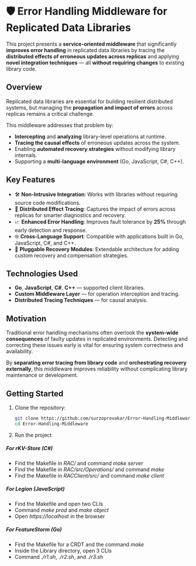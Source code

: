 # 🛡️ Error Handling Middleware for Replicated Data Libraries

This project presents a **service-oriented middleware** that significantly **improves error handling** in replicated data libraries by tracing the **distributed effects of erroneous updates across replicas** and applying **novel integration techniques** — all **without requiring changes** to existing library code.

## Overview

Replicated data libraries are essential for building resilient distributed systems, but managing the **propagation and impact of errors** across replicas remains a critical challenge.

This middleware addresses that problem by:
- **Intercepting** and **analyzing** library-level operations at runtime.
- **Tracing the causal effects** of erroneous updates across the system.
- Enabling **automated recovery strategies** without modifying library internals.
- Supporting a **multi-language environment** (Go, JavaScript, C#, C++).

## Key Features

- 🛠️ **Non-Intrusive Integration**: Works with libraries without requiring source code modifications.
- 🔎 **Distributed Effect Tracing**: Captures the impact of errors across replicas for smarter diagnostics and recovery.
- 📈 **Enhanced Error Handling**: Improves fault tolerance by **25%** through early detection and response.
- 🌐 **Cross-Language Support**: Compatible with applications built in Go, JavaScript, C#, and C++.
- 🔄 **Pluggable Recovery Modules**: Extendable architecture for adding custom recovery and compensation strategies.

## Technologies Used

- **Go**, **JavaScript**, **C#**, **C++** — supported client libraries.
- **Custom Middleware Layer** — for operation interception and tracing.
- **Distributed Tracing Techniques** — for causal analysis.

## Motivation

Traditional error handling mechanisms often overlook the **system-wide consequences** of faulty updates in replicated environments. Detecting and correcting these issues early is vital for ensuring system correctness and availability.

By **separating error tracing from library code** and **orchestrating recovery externally**, this middleware improves reliability without complicating library maintenance or development.

## Getting Started

1. Clone the repository:
   ```bash
   git clone https://github.com/surzoprovakar/Error-Handling-Middleware.git
   cd Error-Handling-Middleware


2. Run the project

##### For rKV-Store (C#)
- Find the Makefile in *RAC/* and command *make server*
- Find the Makefile in *RAC/src/Operations/* and command *make*
- Find the Makefile in *RACClient/src/* and command *make client*

##### For Legion (JavaScript)
- Find the Makefile and open two CLIs
- Command *make prod* and *make object*
- Open *https://localhost* in the browser

##### For FeatureStorm (Go)
- Find the Makefile for a CRDT and the command *make*
- Inside the Library directory, open 3 CLIs 
- Command *./r1.sh*, *./r2.sh*, and *./r3.sh*
